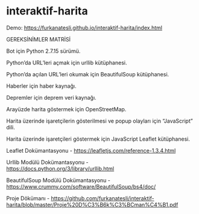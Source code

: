 # interaktif-harita

Demo: https://furkanatesli.github.io/interaktif-harita/index.html

GEREKSİNİMLER MATRİSİ

Bot için Python 2.7.15 sürümü.

Python’da URL’leri açmak için urllib kütüphanesi.

Python’da açılan URL’leri okumak için BeautifulSoup kütüphanesi.

Haberler için haber kaynağı.

Depremler için deprem veri kaynağı.

Arayüzde harita göstermek için OpenStreetMap.

Harita üzerinde işaretçilerin gösterilmesi ve popup olayları için “JavaScript” dili.

Harita üzerinde işaretçileri göstermek için JavaScript Leaflet kütüphanesi.



Leaflet Dokümantasyonu - https://leafletjs.com/reference-1.3.4.html

Urllib Modülü Dokümantasyonu - https://docs.python.org/3/library/urllib.html

BeautifulSoup Modülü Dokümantasyonu - https://www.crummy.com/software/BeautifulSoup/bs4/doc/

Proje Dökümanı - https://github.com/furkanatesli/interaktif-harita/blob/master/Proje%20D%C3%B6k%C3%BCman%C4%B1.pdf
